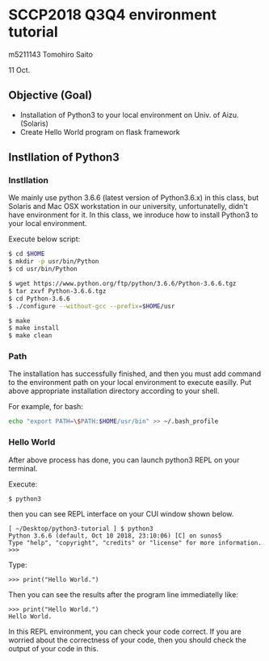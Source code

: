 # SCCP2018 Q3Q4 environment tutorial
m5211143 Tomohiro Saito

11 Oct.

## Objective (Goal)

* Installation of Python3 to your local environment on Univ. of Aizu. (Solaris)
* Create Hello World program on flask framework

## Instllation of Python3
### Instllation
We mainly use python 3.6.6 (latest version of Python3.6.x) in this class, but Solaris and Mac OSX workstation in our university, unfortunatelly, didn't have environment for it.
In this class, we inroduce how to install Python3 to your local environment.

Execute below script:

```sh
$ cd $HOME
$ mkdir -p usr/bin/Python
$ cd usr/bin/Python

$ wget https://www.python.org/ftp/python/3.6.6/Python-3.6.6.tgz
$ tar zxvf Python-3.6.6.tgz
$ cd Python-3.6.6
$ ./configure --without-gcc --prefix=$HOME/usr

$ make
$ make install
$ make clean
```

### Path
The installation has successfully finished, and then you must add command to the environment path on your local environment to execute easilly.
Put above appropriate installation directory according to your shell.

For example, for bash:

```sh
echo "export PATH=\$PATH:$HOME/usr/bin" >> ~/.bash_profile
```

### Hello World
After above process has done, you can launch python3 REPL on your terminal.


Execute:
```
$ python3
```

then you can see REPL interface on your CUI window shown below.

```
[ ~/Desktop/python3-tutorial ] $ python3
Python 3.6.6 (default, Oct 10 2018, 23:10:06) [C] on sunos5
Type "help", "copyright", "credits" or "license" for more information.
>>> 
```

Type:

```
>>> print("Hello World.")
```

Then you can see the results after the program line immediatelly like:

```
>>> print("Hello World.")
Hello World.
```

In this REPL environment, you can check your code correct.
If you are worried about the correctness of your code, then you should check the output of your code in this.




